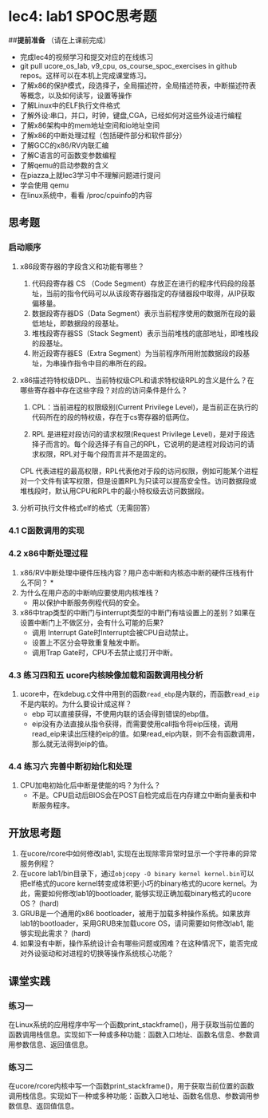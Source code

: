 # lec4: lab1 SPOC思考题

##**提前准备**
（请在上课前完成）

 - 完成lec4的视频学习和提交对应的在线练习
 - git pull ucore_os_lab, v9_cpu, os_course_spoc_exercises in github repos。这样可以在本机上完成课堂练习。
 - 了解x86的保护模式，段选择子，全局描述符，全局描述符表，中断描述符表等概念，以及如何读写，设置等操作
 - 了解Linux中的ELF执行文件格式
 - 了解外设:串口，并口，时钟，键盘,CGA，已经如何对这些外设进行编程
 - 了解x86架构中的mem地址空间和io地址空间
 - 了解x86的中断处理过程（包括硬件部分和软件部分）
 - 了解GCC的x86/RV内联汇编
 - 了解C语言的可函数变参数编程
 - 了解qemu的启动参数的含义
 - 在piazza上就lec3学习中不理解问题进行提问
 - 学会使用 qemu
 - 在linux系统中，看看 /proc/cpuinfo的内容

## 思考题

### 启动顺序

1. x86段寄存器的字段含义和功能有哪些？

   1. 代码段寄存器 CS （Code Segment）存放正在进行的程序代码段的段基址，当前的指令代码可以从该段寄存器指定的存储器段中取得，从IP获取偏移量。
   2. 数据段寄存器DS（Data Segment）表示当前程序使用的数据所在段的最低地址，即数据段的段基址。
   3. 堆栈段寄存器SS（Stack Segment）表示当前堆栈的底部地址，即堆栈段的段基址。
   4. 附近段寄存器ES（Extra Segment）为当前程序所用附加数据段的段基址，为串操作指令中目的串所在的段。

2. x86描述符特权级DPL、当前特权级CPL和请求特权级RPL的含义是什么？在哪些寄存器中存在这些字段？对应的访问条件是什么？

   1. CPL：当前进程的权限级别(Current Privilege Level)，是当前正在执行的代码所在的段的特权级，存在于cs寄存器的低两位。

   2.  RPL 是进程对段访问的请求权限(Request Privilege Level)，是对于段选择子而言的。每个段选择子有自己的RPL，它说明的是进程对段访问的请求权限，RPL对于每个段而言并不是固定的。

      CPL 代表进程的最高权限，RPL代表他对于段的访问权限，例如可能某个进程对一个文件有读写权限，但是设置RPL为只读可以提高安全性。访问数据段或堆栈段时，默认用CPU和RPL中的最小特权级去访问数据段。

3. 分析可执行文件格式elf的格式（无需回答）

### 4.1 C函数调用的实现

### 4.2 x86中断处理过程

1. x86/RV中断处理中硬件压栈内容？用户态中断和内核态中断的硬件压栈有什么不同？
   * 
2. 为什么在用户态的中断响应要使用内核堆栈？
   * 用以保护中断服务例程代码的安全。
3. x86中trap类型的中断门与interrupt类型的中断门有啥设置上的差别？如果在设置中断门上不做区分，会有什么可能的后果?
   * 调用 Interrupt Gate时Interrupt会被CPU自动禁止。
   * 设置上不区分会导致重复触发中断。
   * 调用Trap Gate时，CPU不去禁止或打开中断。

### 4.3 练习四和五 ucore内核映像加载和函数调用栈分析

1. ucore中，在kdebug.c文件中用到的函数`read_ebp`是内联的，而函数`read_eip`不是内联的。为什么要设计成这样？
   * ebp 可以直接获得，不使用内联的话会得到错误的ebp值。
   * eip没有办法直接从指令获得，而需要使用call指令将eip压棧，调用read_eip来读出压棧的eip的值。如果read_eip内联，则不会有函数调用，那么就无法得到eip的值。

### 4.4 练习六 完善中断初始化和处理

1. CPU加电初始化后中断是使能的吗？为什么？
   * 不是。CPU启动后BIOS会在POST自检完成后在内存建立中断向量表和中断服务程序。

## 开放思考题

1. 在ucore/rcore中如何修改lab1, 实现在出现除零异常时显示一个字符串的异常服务例程？
2. 在ucore lab1/bin目录下，通过`objcopy -O binary kernel kernel.bin`可以把elf格式的ucore kernel转变成体积更小巧的binary格式的ucore kernel。为此，需要如何修改lab1的bootloader, 能够实现正确加载binary格式的ucore OS？ (hard)
3. GRUB是一个通用的x86 bootloader，被用于加载多种操作系统。如果放弃lab1的bootloader，采用GRUB来加载ucore OS，请问需要如何修改lab1, 能够实现此需求？ (hard)
4. 如果没有中断，操作系统设计会有哪些问题或困难？在这种情况下，能否完成对外设驱动和对进程的切换等操作系统核心功能？

## 课堂实践
### 练习一
在Linux系统的应用程序中写一个函数print_stackframe()，用于获取当前位置的函数调用栈信息。实现如下一种或多种功能：函数入口地址、函数名信息、参数调用参数信息、返回值信息。

### 练习二
在ucore/rcore内核中写一个函数print_stackframe()，用于获取当前位置的函数调用栈信息。实现如下一种或多种功能：函数入口地址、函数名信息、参数调用参数信息、返回值信息。
